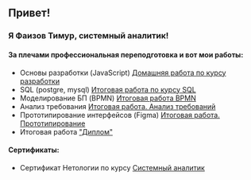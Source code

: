 ## Привет!

### Я Фаизов Тимур, системный аналитик!

#### За плечами профессиональная переподготовка и вот мои работы:

- Основы разработки (JavaScript) [Домашняя работа по курсу разработки](https://github.com/FaizovTM/sal-rab-homeworks) 
- SQL (postgre, mysql) [Итоговая работа по курсу SQL](https://github.com/FaizovTM/SQL_homework/tree/main)
- Моделирование БП (BPMN) [Итоговая работа BPMN](https://github.com/FaizovTM/Modeling-BP)
- Анализ требования [Итоговая работа. Анализ требований](https://github.com/FaizovTM/Analyze/tree/main)
- Прототипирование интерфейсов (Figma) [Итоговая работа. Прототипирование](https://github.com/FaizovTM/Prototype/tree/main)
- Итоговая работа ["Диплом"](https://github.com/FaizovTM/Final)

#### Сертификаты: 

- Сертификат Нетологии по курсу [Системный аналитик](https://github.com/FaizovTM/certificate-netology/blob/main/certificate-1.png)

<!---
FaizovTM/FaizovTM is a ✨ special ✨ repository because its `README.md` (this file) appears on your GitHub profile.
You can click the Preview link to take a look at your changes.
--->


